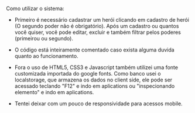Como utilizar o sistema:

- Primeiro é necessário cadastrar um herói clicando em cadastro de herói (O segundo poder não é obrigatório). Após um cadastro ou quantos você quiser, você pode editar, excluir e também filtrar pelos poderes (primeirou ou segundo).

- O código está inteiramente comentado caso exista alguma duvida quanto ao funcionamento.

- Fora o uso de HTML5, CSS3 e Javascript também utilizei uma fonte customizada importada do google fonts. Como banco usei o localstorage, que armazena os dados no client side, ele pode ser acessado teclando "F12" e indo em aplications ou "inspecionando elemento" e indo em aplications.

- Tentei deixar com um pouco de responsividade para acessos mobile.